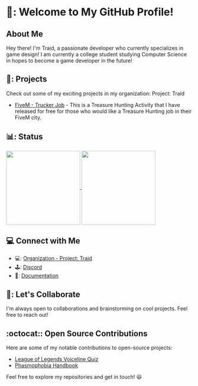 # 👋: Welcome to My GitHub Profile!

## About Me

Hey there! I'm Traid, a passionate developer who currently specializes in game design! I am currently a college student studying Computer Science in hopes to become a game developer in the future!

## 🚀: Projects

Check out some of my exciting projects in my organization: Project: Traid

- [FiveM - Trucker Job](https://github.com/Program-Traid/PT-TreasureHunter) - This is a Treasure Hunting Activity that I have released for free for those who would like a Treasure Hunting job in their FiveM city.

## :bar_chart:: Status

<a href="https://github.com/AlwaysTraid">
  <img height=200 align="center" src="https://github-readme-stats-alwaystraids-projects.vercel.app/api?username=AlwaysTraid&show_icons=true&theme=radical" />
</a>
<a href="https://github.com/AlwaysTraid">
  <img height=200 align="center" src="https://github-readme-stats.vercel.app/api/top-langs?username=AlwaysTraid&layout=compact&langs_count=8&card_width=320" />
</a>

## 💻 Connect with Me

- :computer:: [Organization - Project: Traid](https://github.com/Program-Traid)
- 🕹️: [Discord](https://discord.com/users/266378494496342016)
- 💼: [Documentation](https://project-traid.gitbook.io/program-traid-development/)


## 🤝: Let's Collaborate

I'm always open to collaborations and brainstorming on cool projects. Feel free to reach out!

## :octocat:: Open Source Contributions

Here are some of my notable contributions to open-source projects:

- [League of Legends Voiceline Quiz](https://github.com/AlwaysTraid/League-Of-Legends-Voiceline-Quiz)
- [Phasmophobia Handbook](https://github.com/AlwaysTraid/Phasmophobia-Handbook)


Feel free to explore my repositories and get in touch! :smiley:
